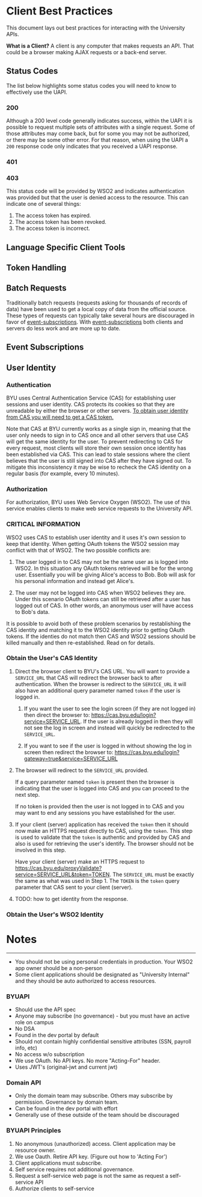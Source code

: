 # Client Best Practices

This document lays out best practices for interacting with the University APIs.

**What is a Client?** A client is any computer that makes requests an API. That could be a browser making AJAX requests or a back-end server.

## Status Codes

The list below highlights some status codes you will need to know to effectively use the UAPI.

### 200

Although a 200 level code generally indicates success, within the UAPI it is possible to request multiple sets of attributes with a single request. Some of those attributes may come back, but for some you may not be authorized, or there may be some other error. For that reason, when using the UAPI a `200` response code only indicates that you received a UAPI response.

### 401

### 403

This status code will be provided by WSO2 and indicates authentication was provided but that the user is denied access to the resource. This can indicate one of several things:

1. The access token has expired.
2. The access token has been revoked.
3. The access token is incorrect.

## Language Specific Client Tools

## Token Handling

## Batch Requests

Traditionally batch requests (requests asking for thousands of records of data) have been used to get a local copy of data from the official source. These types of requests can typically take several hours are discouraged in favor of [event-subscriptions](#event-subscriptions). With [event-subscriptions](#event-subscriptions) both clients and servers do less work and are more up to date.

## Event Subscriptions

## User Identity

### Authentication

BYU uses Central Authentication Service (CAS) for establishing user sessions and user identity. CAS protects its cookies so that they are unreadable by either the browser or other servers. [To obtain user identity from CAS you will need to get a CAS token.](#obtain-the-users-cas-identity)

Note that CAS at BYU currently works as a single sign in, meaning that the user only needs to sign in to CAS once and all other servers that use CAS will get the same identity for the user. To prevent redirecting to CAS for every request, most clients will store their own session once identity has been established via CAS. This can lead to stale sessions where the client believes that the user is still signed into CAS after they have signed out. To mitigate this inconsistency it may be wise to recheck the CAS identity on a regular basis (for example, every 10 minutes).

### Authorization

For authorization, BYU uses Web Service Oxygen (WSO2). The use of this service enables clients to make web service requests to the University API.

### CRITICAL INFORMATION

WSO2 uses CAS to establish user identity and it uses it's own session to keep that identity. When getting OAuth tokens the WSO2 session may conflict with that of WSO2. The two possible conflicts are: 

1. The user logged in to CAS may not be the same user as is logged into WSO2. In this situation any OAuth tokens retrieved will be for the wrong user. Essentially you will be giving Alice's access to Bob. Bob will ask for his personal information and instead get Alice's.

2. The user may not be logged into CAS when WSO2 believes they are. Under this scenario OAuth tokens can still be retrieved after a user has logged out of CAS. In other words, an anonymous user will have access to Bob's data.

It is possible to avoid both of these problem scenarios by restablishing the CAS identity and matching it to the WSO2 identity prior to getting OAuth tokens. If the identies do not match then CAS and WSO2 sessions should be killed manually and then re-established. Read on for details.

### Obtain the User's CAS Identity

1. Direct the browser client to BYU's CAS URL. You will want to provide a `SERVICE_URL` that CAS will redirect the browser back to after authentication. When the browser is redirect to the `SERVICE_URL` it will also have an additional query parameter named `token` if the user is logged in.

    1. If you want the user to see the login screen (if they are not logged in) then direct the browser to: https://cas.byu.edu/login?service=SERVICE_URL. If the user is already logged in then they will not see the log in screen and instead will quickly be redirected to the `SERVICE_URL`.

    2. If you want to see if the user is logged in without showing the log in screen then redirect the browser to: https://cas.byu.edu/login?gateway=true&service=SERVICE_URL

2. The browser will redirect to the `SERVICE_URL` provided. 

    If a query parameter named `token` is present then the browser is indicating that the user is logged into CAS and you can proceed to the next step. 
    
    If no token is provided then the user is not logged in to CAS and you may want to end any sessions you have established for the user.

3. If your client (server) application has received the `token` then it should now make an HTTPS request directly to CAS, using the `token`. This step is used to validate that the `token` is authentic and provided by CAS and also is used for retrieving the user's identify. The browser should not be involved in this step.

    Have your client (server) make an HTTPS request to https://cas.byu.edu/proxyValidate?service=SERVICE_URL&token=TOKEN. The `SERVICE_URL` must be exactly the same as what was used in Step 1. The `TOKEN` is the `token` query parameter that CAS sent to your client (server).

4. TODO: how to get identity from the response.

### Obtain the User's WSO2 Identity

# Notes

---

- You should not be using personal credentials in production. Your WSO2 app owner should be a non-person
- Some client applications should be designated as "University Internal" and they should be auto authorized to access resources.

### BYUAPI

- Should use the API spec
- Anyone may subscribe (no governance) - but you must have an active role on campus
- No DSA
- Found in the dev portal by default
- Should not contain highly confidential sensitive attributes (SSN, payroll info, etc)
- No access w/o subscription
- We use OAuth. No API keys. No more "Acting-For" header.
- Uses JWT's (original-jwt and current jwt)

### Domain API

- Only the domain team may subscribe. Others may subscribe by permission. Governance by domain team.
- Can be found in the dev portal with effort
- Generally use of these outside of the team should be discouraged

### BYUAPI Principles

1. No anonymous (unauthorized) access. Client application may be resource owner.
2. We use Oauth. Retire API key. (Figure out how to 'Acting For')
3. Client applications must subscribe.
4. Self service requires not additional governance.
5. Request a self-service web page is not the same as request a self-service API
6. Authorize clients to self-service
